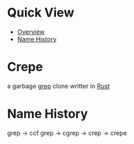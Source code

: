 # Quick View
- [Overview](#crepe)
- [Name History](#name-history)

# Crepe
a garbage [grep](https://www.gnu.org/software/grep/) clone writter in [Rust](https://rust-lang.org)

# Name History
grep -> ccf grep -> cgrep -> crep -> crepe
